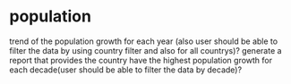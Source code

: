 # population

trend of the population growth for each year (also user should be able to filter the data by using country filter and also for all countrys)?
generate a report that provides the country have the highest population growth for each decade(user should be able to filter the data by decade)?
